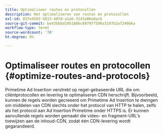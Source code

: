 ```yaml
---
title: Optimaliseer routes en protocollen
description: Het optimaliseren van routes en protocollen
exl-id: 837e4582-5813-48fd-a1a6-3143a06edacb
source-git-commit: be43bbbd1051886c8979ff590a3197b2a7249b6a
workflow-type: tm+mt
source-wordcount: '78'
ht-degree: 0%

---
```


# Optimaliseer routes en protocollen {#optimize-routes-and-protocols}

Primetime Ad Insertion verstrekt op regel-gebaseerde URL die om cliëntprotocollen en levering te optimaliseren CDN herschrijft.  Bijvoorbeeld, kunnen de regels worden gecreeerd om Primetime Ad Insertion te dwingen om middelen van CDN slechts onder het protocol van HTTP te halen, zelfs als het protocol aan Ad Insertion Primetime onder HTTPS is.  Er kunnen aanvullende regels worden gemaakt die video- en fragment-URL&#39;s toewijzen aan de inhoud-CDN, zodat één CDN-levering wordt gegarandeerd.
